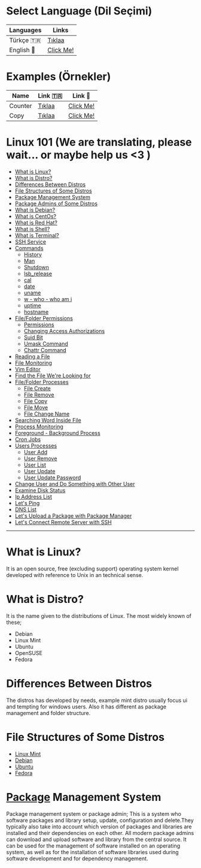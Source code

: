 #  Select Language (Dil Seçimi)

|Languages   | Links  | 
| ------------ | ------------ |
| Türkçe  :tr: | [Tıklaa](https://github.com/buraksecer/linux-101 "Tıklaa")  |
| English :england:|  [Click Me!](https://github.com/buraksecer/linux-101/tree/master/language/eng "Click Me! ")|

# Examples (Örnekler)

| Name    | Link  :tr: | Link :england:|
|---------| ------------ | ------------ | 
| Counter | [Tıklaa](https://github.com/buraksecer/linux-101/tree/master/shell-scripts/tr/counter "Tıklaa")  | [Click Me!](https://github.com/buraksecer/linux-101/tree/master/shell-scripts/eng/counter "Click Me!") |
| Copy    | [Tıklaa](https://github.com/buraksecer/linux-101/tree/master/shell-scripts/tr/copy "Tıklaa")  | [Click Me!](https://github.com/buraksecer/linux-101/tree/master/shell-scripts/eng/copy "Click Me!") |

# Linux 101 (We are translating, please wait... or maybe help us <3 )

* [What is Linux?](#what-is-linux)
* [What is Distro?](#what-is-distro)
* [Differences Between Distros](#differences-between-distros)
* [File Structures of Some Distros](#file-structures-of-some-distros)
* [Package Management System](#package-management-system)
* [Package Admins of Some Distros](#)
* [What is Debian?](#)
* [What is CentOs?](#)
* [What is Red Hat?](#)
* [What is Shell?](#)
* [What is Terminal?](#)
* [SSH Service](#)
* [Commands](#)
  * [History](#)
  * [Man](#)
  * [Shutdown](#)
  * [lsb_release](#lsb_release)
  * [cal](#cal)
  * [date](#date)
  * [uname](#uname)
  * [w - who - who am i](#w-who-who-am-i)
  * [uptime](#uptime)
  * [hostname](#hostname)
* [File/Folder Permissions](#)
  * [Permissions](#)
  * [Changing Access Authorizations](#)
  * [Suid Bit](#)
  * [Umask Command](#)
  * [Chattr Command](#)
* [Reading a File](#)
* [File Monitoring](#)
* [Vim Editor](#)
* [Find the File We're Looking for](#)
* [File/Folder Processes](#)
  * [File Create](#)
  * [File Remove](#)
  * [File Copy](#)
  * [File Move](#)
  * [File Change Name](#)
* [Searching Word Inside File](#)
* [Process Monitoring](#)
* [Foreground - Background Process](#)
* [Cron Jobs](#)
* [Users Processes](#)
  * [User Add](#)
  * [User Remove](#)
  * [User List](#)
  * [User Update](#)
  * [User Update Password](#)
* [Change User and Do Something with Other User](#)
* [Examine Disk Status](#)
* [Ip Address List](#)
* [Let's Ping](#)
* [DNS List](#)
* [Let's Upload a Package with Package Manager](#)
* [Let's Connect Remote Server with SSH](#)

------------

# What is Linux?

It is an open source, free (excluding support) operating system kernel developed with reference to Unix in an technical sense.

# What is Distro?

It is the name given to the distributions of Linux. The most widely known of these;

- Debian
- Linux Mint
- Ubuntu
- OpenSUSE
- Fedora

# Differences Between Distros

The distros has developed by needs, example mint distro usually focus ui and tempting for windows users. Also it has different as package management and folder structure.

# File Structures of Some Distros

- [Linux Mint](https://community.linuxmint.com/tutorial/view/355 "Linux Mint")
- [Debian](https://www.debian.org/releases/buster/amd64/apcs02.en.html "Debian")
- [Ubuntu](https://help.ubuntu.com/community/LinuxFilesystemTreeOverview "Ubuntu")
- [Fedora](https://fedoraproject.org/wiki/Docs/Drafts/DirectoryStructure "Fedora")

# [Package](https://tr.wikipedia.org/wiki/Paket_y%C3%B6netim_sistemi "Package") Management System

Package management system or package admin; 
This is a system who software packages and library setup, update, 
configuration and delete.They typically also take into account which version of 
packages and libraries are installed and their dependencies on each other.
All modern package admins can download and upload
software and library  from the central source.
It can be used for the management of software installed on an operating system,
as well as for the installation of software libraries used during software 
development and for dependency management.

